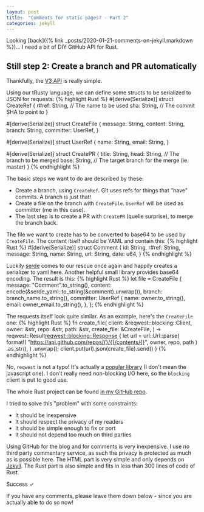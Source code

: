 ```yaml
---
layout: post
title:  "Comments for static pages? - Part 2"
categories: jekyll
---
```


Looking [back]({% link _posts/2020-01-21-comments-on-jekyll.markdown %})... I need a bit of DIY GitHub API for Rust.

## Still step 2: Create a branch and PR automatically


Thankfully, the [V3 API](https://developer.github.com/v3/) is really simple.

Using our tRusty language, we can define some structs to be serialized to JSON for requests:
{% highlight Rust %}
#[derive(Serialize)]
struct CreateRef {
    r#ref: String, // The name to be used
    sha: String,   // The commit SHA to point to
}

#[derive(Serialize)]
struct CreateFile {
    message: String,
    content: String,
    branch: String,
    committer: UserRef,
}

#[derive(Serialize)]
struct UserRef {
    name: String,
    email: String,
}

#[derive(Serialize)]
struct CreatePR {
    title: String,
    head: String,   // The branch to be merged
    base: String,   // The target branch for the merge (ie. master)
}
{% endhighlight %}

The basic steps we want to do are described by these:
* Create a branch, using `CreateRef`. Git uses refs for things that "have" commits. A branch is just that!
* Create a file on the branch with `CreateFile`. `UserRef` will be used as committer (me in this case).
* The last step is to create a PR with `CreatePR`  (quelle surprise), to merge the branch back.

The file we want to create has to be converted to base64 to be used by `CreateFile`. The content itself should be YAML and contain this:
{% highlight Rust %}
#[derive(Serialize)]
struct Comment {
    id: String,
    r#ref: String,
    message: String,
    name: String,
    url: String,
    date: u64,
}
{% endhighlight %}

Luckily [serde](https://serde.rs/) comes to our rescue once again and happily creates a serializer to yaml here.
Another helpful small library provides base64 encoding. The result is this:
{% highlight Rust %}
let file = CreateFile {
    message: "Comment".to_string(),
    content: encode(&serde_yaml::to_string(&comment).unwrap()),
    branch: branch_name.to_string(),
    committer: UserRef {
        name: owner.to_string(),
        email: owner_email.to_string(),
    },
};
{% endhighlight %}

The requests itself look quite similar. As an example, here's the `CreateFile` one:
{% highlight Rust %}
fn create_file(
    client: &reqwest::blocking::Client,
    owner: &str,
    repo: &str,
    path: &str,
    create_file: &CreateFile,
) -> reqwest::Result<reqwest::blocking::Response> {
    let url = url::Url::parse(
        format!(
            "https://api.github.com/repos/{}/{}/contents/{}",
            owner, repo, path
        )
        .as_str(),
    )
    .unwrap();
    client.put(url).json(create_file).send()
}
{% endhighlight %}

No, `reqwest` is not a typo! It's actually a [popular library](https://github.com/seanmonstar/reqwest) (I don't mean the javascript one).
I don't really need non-blocking I/O here, so the `blocking` client is put to good use.

The whole Rust project can be found [in my GitHub repo](https://github.com/Bytekeeper/github_comment_rs).

I tried to solve this "problem" with some constraints: 
* It should be inexpensive
* It should respect the privacy of my readers
* It should be simple enough to fix or port
* It should not depend too much on third parties

Using GitHub for the blog and for comments is very inexpensive. I use no third party commentary service, as such the privacy is protected as much as is possible here.
The HTML part is very simple and only depends on [Jekyll](https://jekyllrb.com/). The Rust part is also simple and fits in less than 300 lines of code of Rust.

Success &#10003;

If you have any comments, please leave them down below - since you are actually able to do so now!